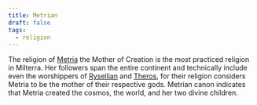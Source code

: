 ```yaml
---
title: Metrian
draft: false
tags:
  - religion
---
```

The religion of [Metria](Metria) the Mother of Creation is the most practiced religion in Milterra. Her followers span the entire continent and technically include even the worshippers of [Rysellian](old/6.%20Lore/Religion/Dominant%20Pantheon/Rysellian.md) and [Theros](old/6.%20Lore/Religion/Dominant%20Pantheon/Theros.md), for their religion considers Metria to be the mother of their respective gods. Metrian canon indicates that Metria created the cosmos, the world, and her two divine children.